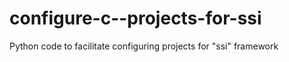configure-c--projects-for-ssi
=============================

Python code to facilitate configuring projects for "ssi" framework
